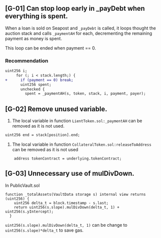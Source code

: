 ## [G-01] **Can stop loop early in _payDebt when everything is spent.**

When a loan is sold on Seapost and `_payDebt` is called, it loops thought the auction stack and calls `_paymentAH` for each, decrementing the remaining payment as money is spent.

This loop can be ended when payment == 0.

### Recommendation

```diff
uint256 i;
     for (; i < stack.length;) {
+      if (payment == 0) break;
       uint256 spent;
       unchecked {
         spent = _paymentAH(s, token, stack, i, payment, payer);
```

## [G-02] Remove unused variable.

1. The local variable in function `LientToken.sol:_paymentAH`  can be removed as it is not used.

```diff
uint256 end = stack[position].end;
```

1. The local variable in function `CollateralToken.sol:releaseToAddress`  can be removed as it is not used

```solidity
    address tokenContract = underlying.tokenContract;
```

## [G-03] Unnecessary use of mulDivDown.

In PublicVault.sol 

```solidity
function _totalAssets(VaultData storage s) internal view returns (uint256) {
    uint256 delta_t = block.timestamp - s.last;
    return uint256(s.slope).mulDivDown(delta_t, 1) + uint256(s.yIntercept);
  }
```

`uint256(s.slope).mulDivDown(delta_t, 1)` can be change to `uint256(s.slope)*delta_t` to save gas.